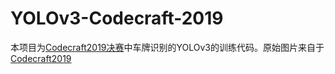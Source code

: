 # YOLOv3-Codecraft-2019

本项目为[Codecraft2019决赛](https://github.com/qiqihaer/CodeCraft-2019 "悬停显示")中车牌识别的YOLOv3的训练代码。原始图片来自于[Codecraft2019](https://codecraft.huawei.com "悬停显示")
